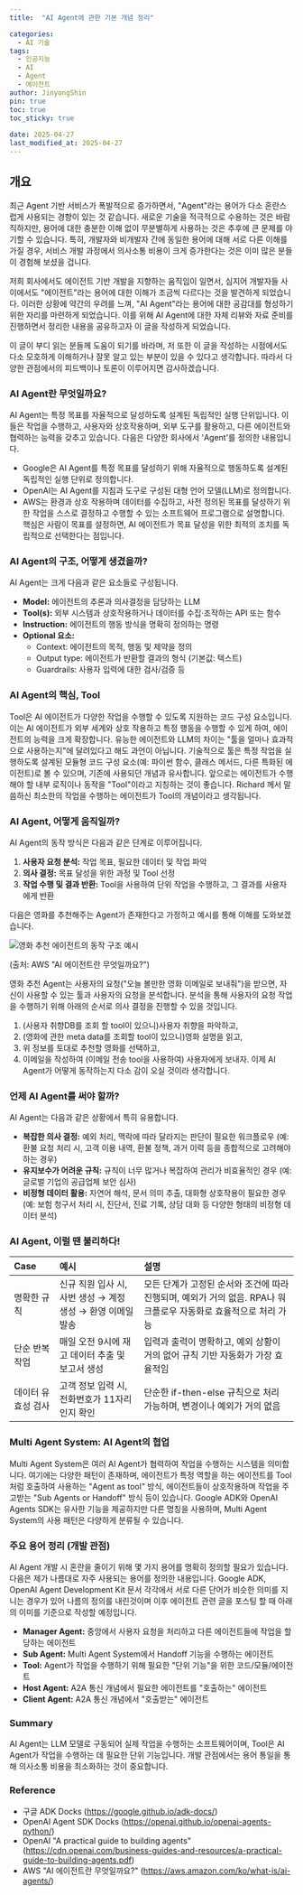 ```yaml
---
title:  "AI Agent에 관한 기본 개념 정리"

categories:
  - AI 기술
tags:
  - 인공지능
  - AI
  - Agent
  - 에이전트
author: JinyongShin
pin: true
toc: true
toc_sticky: true
 
date: 2025-04-27
last_modified_at: 2025-04-27
---
```

## 개요

최근 Agent 기반 서비스가 폭발적으로 증가하면서, "Agent"라는 용어가 다소 혼란스럽게 사용되는 경향이 있는 것 같습니다. 새로운 기술을 적극적으로 수용하는 것은 바람직하지만, 용어에 대한 충분한 이해 없이 무분별하게 사용하는 것은 추후에 큰 문제를 야기할 수 있습니다. 특히, 개발자와 비개발자 간에 동일한 용어에 대해 서로 다른 이해를 가질 경우, 서비스 개발 과정에서 의사소통 비용이 크게 증가한다는 것은 이미 많은 분들이 경험해 보셨을 겁니다.

저희 회사에서도 에이전트 기반 개발을 지향하는 움직임이 일면서, 심지어 개발자들 사이에서도 "에이전트"라는 용어에 대한 이해가 조금씩 다르다는 것을 발견하게 되었습니다. 이러한 상황에 약간의 우려를 느껴, "AI Agent"라는 용어에 대한 공감대를 형성하기 위한 자리를 마련하게 되었습니다. 이를 위해 AI Agent에 대한 자체 리뷰와 자료 준비를 진행하면서 정리한 내용을 공유하고자 이 글을 작성하게 되었습니다.

이 글이 부디 읽는 분들께 도움이 되기를 바라며, 저 또한 이 글을 작성하는 시점에서도 다소 모호하게 이해하거나 잘못 알고 있는 부분이 있을 수 있다고 생각합니다. 따라서 다양한 관점에서의 피드백이나 토론이 이루어지면 감사하겠습니다.


### **AI Agent란 무엇일까요?**

AI Agent는 특정 목표를 자율적으로 달성하도록 설계된 독립적인 실행 단위입니다. 이들은 작업을 수행하고, 사용자와 상호작용하며, 외부 도구를 활용하고, 다른 에이전트와 협력하는 능력을 갖추고 있습니다. 다음은 다양한 회사에서 'Agent'를 정의한 내용입니다.
* Google은 AI Agent를 특정 목표를 달성하기 위해 자율적으로 행동하도록 설계된 독립적인 실행 단위로 정의합니다.
* OpenAI는 AI Agent를 지침과 도구로 구성된 대형 언어 모델(LLM)로 정의합니다.
* AWS는 환경과 상호 작용하며 데이터를 수집하고, 사전 정의된 목표를 달성하기 위한 작업을 스스로 결정하고 수행할 수 있는 소프트웨어 프로그램으로 설명합니다. 
핵심은 사람이 목표를 설정하면, AI 에이전트가 목표 달성을 위한 최적의 조치를 독립적으로 선택한다는 점입니다.

### **AI Agent의 구조, 어떻게 생겼을까?**

AI Agent는 크게 다음과 같은 요소들로 구성됩니다.

* **Model:** 에이전트의 추론과 의사결정을 담당하는 LLM
* **Tool(s):** 외부 시스템과 상호작용하거나 데이터를 수집·조작하는 API 또는 함수
* **Instruction:** 에이전트의 행동 방식을 명확히 정의하는 명령
* **Optional 요소:**
    * Context: 에이전트의 목적, 행동 및 제약을 정의
    * Output type: 에이전트가 반환할 결과의 형식 (기본값: 텍스트)
    * Guardrails: 사용자 입력에 대한 검사/검증 등

### **AI Agent의 핵심, Tool**

Tool은 AI 에이전트가 다양한 작업을 수행할 수 있도록 지원하는 코드 구성 요소입니다. 이는 AI 에이전트가 외부 세계와 상호 작용하고 특정 행동을 수행할 수 있게 하여, 에이전트의 능력을 크게 확장합니다. 유능한 에이전트와 LLM의 차이는 "툴을 얼마나 효과적으로 사용하는지"에 달려있다고 해도 과언이 아닙니다. 기술적으로 툴은 특정 작업을 실행하도록 설계된 모듈형 코드 구성 요소(예: 파이썬 함수, 클래스 메서드, 다른 특화된 에이전트)로 볼 수 있으며, 기존에 사용되던 개념과 유사합니다. 앞으로는 에이전트가 수행해야 할 내부 로직이나 동작을 "Tool"이라고 지칭하는 것이 좋습니다. Richard 께서 말씀하신 최소한의 작업을 수행하는 에이전트가 Tool의 개념이라고 생각됩니다.

### **AI Agent, 어떻게 움직일까?**

AI Agent의 동작 방식은 다음과 같은 단계로 이루어집니다.

1.  **사용자 요청 분석:** 작업 목표, 필요한 데이터 및 작업 파악
2.  **의사 결정:** 목표 달성을 위한 과정 및 Tool 선정
3.  **작업 수행 및 결과 반환:** Tool을 사용하여 단위 작업을 수행하고, 그 결과를 사용자에게 반환

다음은 영화를 추천해주는 Agent가 존재한다고 가정하고 예시를 통해 이해를 도와보겠습니다.

![영화 추천 에이전트의 동작 구조 예시](https://d2908q01vomqb2.cloudfront.net/f1f836cb4ea6efb2a0b1b99f41ad8b103eff4b59/2023/09/21/LLMRecIllustration.png)

(출처: AWS "AI 에이전트란 무엇일까요?")

영화 추천 Agent는 사용자의 요청("오늘 볼만한 영화 이메일로 보내줘")을 받으면, 자신이 사용할 수 있는 툴과 사용자의 요청을 분석합니다. 분석을 통해 사용자의 요청 작업을 수행하기 위해 아래의 순서로 의사 결정을 진행할 수 있을 것입니다.
1. (사용자 취향DB를 조회 할 tool이 있으니)사용자 취향을 파악하고, 
2. (영화에 관한 meta data를 조회할 tool이 있으니)영화 설명을 읽고, 
3. 위 정보를 토대로 추천할 영화를 선택하고,
4. 이메일을 작성하여 (이메일 전송 tool을 사용하여) 사용자에게 보내자.
이제 AI Agent가 어떻게 동작하는지 다소 감이 오실 것이라 생각합니다.

### **언제 AI Agent를 써야 할까?**

AI Agent는 다음과 같은 상황에서 특히 유용합니다.

* **복잡한 의사 결정:** 예외 처리, 맥락에 따라 달라지는 판단이 필요한 워크플로우 (예: 환불 요청 처리 시, 고객 이용 내역, 환불 정책, 과거 이력 등을 종합적으로 고려해야 하는 경우)
* **유지보수가 어려운 규칙:** 규칙이 너무 많거나 복잡하여 관리가 비효율적인 경우 (예: 글로벌 기업의 공급업체 보안 심사) 
* **비정형 데이터 활용:** 자연어 해석, 문서 의미 추출, 대화형 상호작용이 필요한 경우 (예: 보험 청구서 처리 시, 진단서, 진료 기록, 상담 대화 등 다양한 형태의 비정형 데이터 분석)

### **AI Agent, 이럴 땐 불리하다!**

| Case       | 예시                                             | 설명                                                                                                |
| :--------- | :--------------------------------------------- | :-------------------------------------------------------------------------------------------------- |
| 명확한 규칙 | 신규 직원 입사 시, 사번 생성 → 계정 생성 → 환영 이메일 발송 | 모든 단계가 고정된 순서와 조건에 따라 진행되며, 예외가 거의 없음. RPA나 워크플로우 자동화로 효율적으로 처리 가능 |
| 단순 반복 작업 | 매일 오전 9시에 재고 데이터 추출 및 보고서 생성         | 입력과 출력이 명확하고, 예외 상황이 거의 없어 규칙 기반 자동화가 가장 효율적임                                 |
| 데이터 유효성 검사 | 고객 정보 입력 시, 전화번호가 11자리인지 확인           | 단순한 if-then-else 규칙으로 처리 가능하며, 변경이나 예외가 거의 없음                                      |

### **Multi Agent System: AI Agent의 협업**

Multi Agent System은 여러 AI Agent가 협력하여 작업을 수행하는 시스템을 의미합니다. 여기에는 다양한 패턴이 존재하며, 에이전트가 특정 역할을 하는 에이전트를 Tool처럼 호출하여 사용하는 "Agent as tool" 방식, 에이전트들이 상호작용하며 작업을 주고받는 "Sub Agents or Handoff" 방식 등이 있습니다. Google ADK와 OpenAI Agents SDK는 유사한 기능을 제공하지만 다른 명칭을 사용하며, Multi Agent System의 사용 패턴은 다양하게 분류될 수 있습니다.

### **주요 용어 정리 (개발 관점)**

AI Agent 개발 시 혼란을 줄이기 위해 몇 가지 용어를 명확히 정의할 필요가 있습니다. 다음은 제가 나름대로 자주 사용되는 용어를 정의한 내용입니다. Google ADK, OpenAI Agent Development Kit 문서 각각에서 서로 다른 단어가 비슷한 의미를 지니는 경우가 있어 나름의 정의를 내린것이며 이후 에이전트 관련 글을 포스팅 할 때 아래의 이미를 기준으로 작성할 예정입니다.

* **Manager Agent:** 중앙에서 사용자 요청을 처리하고 다른 에이전트들에 작업을 할당하는 에이전트
* **Sub Agent:** Multi Agent System에서 Handoff 기능을 수행하는 에이전트
* **Tool:** Agent가 작업을 수행하기 위해 필요한 "단위 기능"을 위한 코드/모듈/에이전트
* **Host Agent:** A2A 통신 개념에서 필요한 에이전트를 "호출하는" 에이전트
* **Client Agent:** A2A 통신 개념에서 "호출받는" 에이전트

### **Summary**

AI Agent는 LLM 모델로 구동되어 실제 작업을 수행하는 소프트웨어이며, Tool은 AI Agent가 작업을 수행하는 데 필요한 단위 기능입니다. 개발 관점에서는 용어 통일을 통해 의사소통 비용을 최소화하는 것이 중요합니다.

### **Reference**
* 구글 ADK Docks (https://google.github.io/adk-docs/)
* OpenAI Agent SDK Docks (https://openai.github.io/openai-agents-python/)
* OpenAI "A practical guide to building agents" (https://cdn.openai.com/business-guides-and-resources/a-practical-guide-to-building-agents.pdf)
* AWS "AI 에이전트란 무엇일까요?" (https://aws.amazon.com/ko/what-is/ai-agents/)